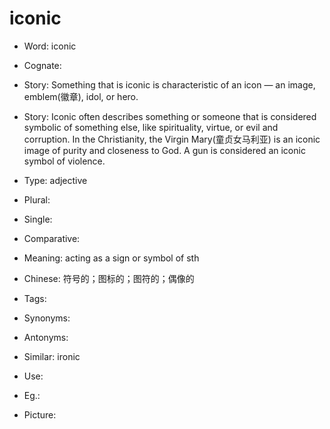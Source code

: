# iconic

- Word: iconic
- Cognate: 
- Story: Something that is iconic is characteristic of an icon — an image, emblem(徽章), idol, or hero.
- Story: Iconic often describes something or someone that is considered symbolic of something else, like spirituality, virtue, or evil and corruption. In the Christianity, the Virgin Mary(童贞女马利亚) is an iconic image of purity and closeness to God. A gun is considered an iconic symbol of violence.

- Type: adjective
- Plural: 
- Single: 
- Comparative: 
- Meaning: acting as a sign or symbol of sth
- Chinese: 符号的；图标的；图符的；偶像的
- Tags: 
- Synonyms: 
- Antonyms: 
- Similar: ironic
- Use: 
- Eg.: 
- Picture: 

